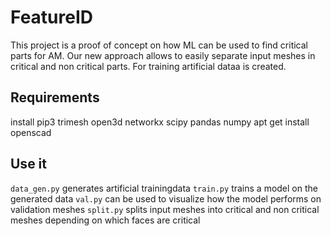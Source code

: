 # FeatureID

This project is a proof of concept on how ML can be used to find critical parts for AM. Our new approach allows to easily separate input meshes in critical and non critical parts. For training artificial dataa is created.

## Requirements
install pip3 trimesh open3d networkx scipy pandas numpy
apt get install openscad

## Use it

`data_gen.py` generates artificial trainingdata
`train.py` trains a model on the generated data
`val.py` can be used to visualize how the model performs on validation meshes
`split.py` splits input meshes into critical and non critical meshes depending on which faces are critical